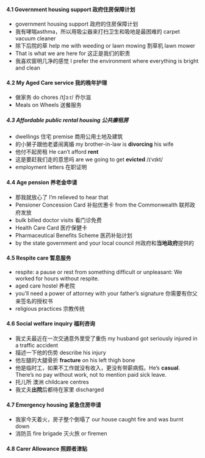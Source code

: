 #### 4.1 Government housing support 政府住房保障计划
+ government housing support 政府的住房保障计划
+ 我有哮喘asthma，所以用吸尘器来打扫卫生和吸地是最困难的 carpet vacuum cleaner
+ 除下后院的草 help me with weeding or lawn mowing 割草机 lawn mower 
+ That is what we are here for 这正是我们的职责
+ 我喜欢窗明几净的感觉 I prefer the environment where everything is bright and clean
#### 4.2 My Aged Care service 我的晚年护理
+ 做家务 do chores /tʃɔːr/ 乔尔滋
+ Meals on Wheels 送餐服务
##### 4.3 Affordable public rental housing 公共廉租房
+ dwellings 住宅 premise 商用公用土地及建筑
+ 的小舅子跟他老婆闹离婚 my brother-in-law is **divorcing** his wife
+ 他付不起房租 He can’t afford **rent** 
+ 这是要赶我们走的意思吗 are we going to get **evicted** /ɪˈvɪkt/
+ employment letters 在职证明
#### 4.4 Age pension 养老金申请
+ 那我就放心了 I’m relieved to hear that
+ Pensioner Concession Card 补贴优惠卡 from the Commonwealth 联邦政府发放
+ bulk billed doctor visits 看门诊免费
+ Health Care Card 医疗保健卡
+ Pharmaceutical Benefits Scheme 医药补贴计划
+ by the state government and your local council 州政府和**当地政府**提供的
#### 4.5 Respite care 暂息服务
+ respite: a pause or rest from something difficult or unpleasant: We worked for hours without respite.
+ aged care hostel 养老院
+ you’ll need a power of attorney with your father’s signature 
你需要有你父亲签名的授权书
+ religious practices 宗教传统
#### 4.6 Social welfare inquiry 福利咨询
+ 我丈夫最近在一次交通意外里受了重伤 my husband got seriously injured in a traffic accident
+ 描述一下他的伤势 describe his injury
+ 他左腿的大腿骨折 **fracture** on his left thigh bone
+ 他是临时工，如果不工作就没有收入，更没有带薪病假。He’s **casual**. There’s no pay without work, not to mention paid sick
leave.
+ 托儿所 澳洲 childcare centres
+ 我丈夫**出院**后都待在家里 discharged
#### 4.7 Emergency housing 紧急住房申请
+ 我家今天着火，房子整个倒塌了 our house caught fire and was burnt down
+ 消防员 fire brigade 灭火旅 or firemen
#### 4.8 Carer Allowance 照顾者津贴
